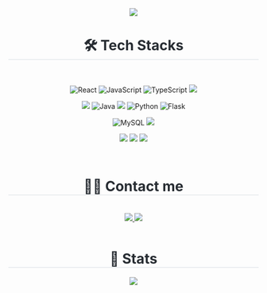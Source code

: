 <div align= "center">
  <!-- <img src="https://capsule-render.vercel.app/api?type=waving&color=0:688bf3,100:cb76f9&height=180&text=👋Welcome%20to%20sook's%20Github!&animation=scaleIn&fontColor=000000&fontSize=50" /> -->
  <img src="https://capsule-render.vercel.app/api?type=venom&color=auto&height=300&section=header&text=Welcome!%20&fontSize=90" />
</div>
<div align= "center">
  <h1 style="border-bottom: 1px solid #d8dee4; color: #282d33;"> 🛠️ Tech Stacks </h1>
  <br/>
  <div style="margin: 0 auto; text-align: center;" align= "center">

![React](https://img.shields.io/badge/react-%2320232a.svg?style=for-the-badge&logo=react&logoColor=%2361DAFB) ![JavaScript](https://img.shields.io/badge/javascript-%23323330.svg?style=for-the-badge&logo=javascript&logoColor=%23F7DF1E) ![TypeScript](https://img.shields.io/badge/typescript-%23007ACC.svg?style=for-the-badge&logo=typescript&logoColor=white) <img src="https://img.shields.io/badge/StyledComponents-DB7093?style=for-the-badge&logo=StyledComponents&logoColor=white">

<img src="https://img.shields.io/badge/springboot-6DB33F?style=for-the-badge&logo=springboot&logoColor=white"> ![Java](https://img.shields.io/badge/java-%23ED8B00.svg?style=for-the-badge&logo=openjdk&logoColor=white) <img src="https://img.shields.io/badge/JPA-59666C?style=for-the-badge&logo=Hibernate&logoColor=white"> ![Python](https://img.shields.io/badge/python-3670A0?style=for-the-badge&logo=python&logoColor=ffdd54) ![Flask](https://img.shields.io/badge/flask-%23000.svg?style=for-the-badge&logo=flask&logoColor=white)

![MySQL](https://img.shields.io/badge/mysql-4479A1.svg?style=for-the-badge&logo=mysql&logoColor=white) <img src="https://img.shields.io/badge/Firebase-FFCA28?style=for-the-badge&logo=Firebase&logoColor=black">

<img src="https://img.shields.io/badge/AWS-232F3E?style=for-the-badge&logo=amazonwebservices&logoColor=white"> <img src="https://img.shields.io/badge/Figma-F24E1E?style=for-the-badge&logo=Figma&logoColor=white"> <img src="https://img.shields.io/badge/Notion-000000?style=for-the-badge&logo=Notion&logoColor=white">

</div>

<br/>

<div align= "center">
  <h1 style="border-bottom: 1px solid #d8dee4; color: #282d33;"> 🧑‍💻 Contact me </h1>
  <br/> 
  <div align= "center">
    <a href=https://decisive-chard-cb6.notion.site/Debugging-Refactoring-1cbfcd0013f7808fbe85c142d1ad4ac2?pvs=4>
      <img src="https://img.shields.io/badge/Notion-000000?style=for-the-badge&logo=Notion&logoColor=white&link=https://decisive-chard-cb6.notion.site/Debugging-Refactoring-1cbfcd0013f7808fbe85c142d1ad4ac2?pvs=4">
    </a>
    <a href=mailto:jisook0842@gmail.com>
      <img src="https://img.shields.io/badge/Gmail-EA4335?style=for-the-badge&logo=Gmail&logoColor=white&link=mailto:jisook0842@gmail.com">
    </a>
  </div>
  <br/> 
</div>

<div align= "center"> 
  <h1 style="border-bottom: 1px solid #d8dee4; color: #282d33;"> 🏅 Stats </h1>
  <div align= "center">
    <img src="https://github-readme-stats.vercel.app/api/top-langs/?username=spring-sook&layout=compact&bg_color=60,d6deff,d9bcf0&title_color=000000&text_color=000000"
        />
  </div> 
</div>
